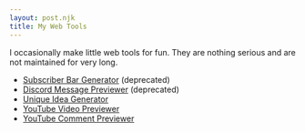 ```yaml
---
layout: post.njk
title: My Web Tools
---
```


I occasionally make little web tools for fun. They are nothing serious and are not maintained for very long.

* [Subscriber Bar Generator](/tools/sub-bar-generator/) (deprecated)
* [Discord Message Previewer](/tools/discord-message-previewer/) (deprecated)
* [Unique Idea Generator](/tools/unique-idea-generator/)
* [YouTube Video Previewer](/tools/youtube-video-previewer/)
* [YouTube Comment Previewer](/tools/youtube-video-previewer/comment/)